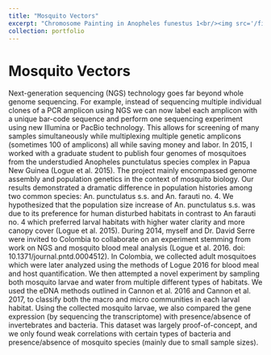 ```yaml
---
title: "Mosquito Vectors"
excerpt: "Chromosome Painting in Anopheles funestus 1<br/><img src='/files/example.smoothed.stacked.pdf'>"
collection: portfolio
---
```

Mosquito Vectors
======
Next-generation sequencing (NGS) technology goes far beyond whole genome sequencing. For example, instead of sequencing multiple individual clones of a PCR amplicon using NGS we can now label each amplicon with a unique bar-code sequence and perform one sequencing experiment using new Illumina or PacBio technology. This allows for screening of many samples simultaneously while multiplexing multiple genetic amplicons (sometimes 100 of amplicons) all while saving money and labor.
	In 2015, I worked with a graduate student to publish four genomes of mosquitoes from the understudied Anopheles punctulatus species complex in Papua New Guinea (Logue et al. 2015). The project mainly encompassed genome assembly and population genetics in the context of mosquito biology. Our results demonstrated a dramatic difference in population histories among two common species: An. punctulatus s.s. and An. farauti no. 4. We hypothesized that the population size increase of An. punctulatus s.s. was due to its preference for human disturbed habitats in contrast to An farauti no. 4 which preferred larval habitats with higher water clarity and more canopy cover (Logue et al. 2015).
	During 2014, myself and Dr. David Serre were invited to Colombia to collaborate on an experiment stemming from work on NGS and mosquito blood meal analysis (Logue et al. 2016. doi: 10.1371/journal.pntd.0004512). In Colombia, we collected adult mosquitoes which were later analyzed using the methods of Logue 2016 for blood meal and host quantification. We then attempted a novel experiment by sampling both mosquito larvae and water from multiple different types of habitats. We used the eDNA methods outlined in Cannon et al. 2016 and Cannon et al. 2017, to classify both the macro and micro communities in each larval habitat. Using the collected mosquito larvae, we also compared the gene expression (by sequencing the transcriptome) with presence/absence of invertebrates and bacteria. This dataset was largely proof-of-concept, and we only found weak correlations with certain types of bacteria and presence/absence of mosquito species (mainly due to small sample sizes). 
